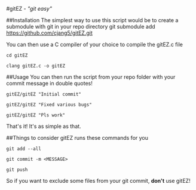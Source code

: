 #gitEZ - *"git easy"*

##Installation
The simplest way to use this script would be to create a submodule with git in your repo directory
    git submodule add https://github.com/cjang5/gitEZ.git

You can then use a C compiler of your choice to compile the gitEZ.c file

    cd gitEZ

    clang gitEZ.c -o gitEZ

##Usage
You can then run the script from your repo folder with your commit message in double quotes!

    gitEZ/gitEZ "Initial commit"

    gitEZ/gitEZ "Fixed various bugs"

    gitEZ/gitEZ "Pls work"

That's it! It's as simple as that.

##Things to consider
gitEZ runs these commands for you

    git add --all

    git commit -m <MESSAGE>

    git push

So if you want to exclude some files from your git commit, **don't** use gitEZ!